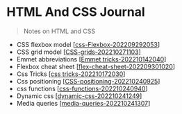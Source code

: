 # HTML And CSS Journal

> Notes on HTML and CSS   

- CSS flexbox model [[css-Flexbox-202209292053]]
- CSS grid model [[CSS-grids-202210271103]]
- Emmet abbreviations [[Emmet tricks-202210142040]]
- Flexbox cheat sheet [[flex-cheat-sheet-202209301020]]
- Css Tricks [[css tricks-202210172030]]
- Css positioning [[CSS-positioning-202210240925]]
- css functions [[css-functions-202210240940]]
- Dynamic css [[dynamic-css-202210241249]]
- Media queries [[media-queries-202210241307]]

[//begin]: # "Autogenerated link references for markdown compatibility"
[css-Flexbox-202209292053]: css-Flexbox-202209292053 "css-Flexbox"
[CSS-grids-202210271103]: CSS-grids-202210271103 "CSS-grids"
[Emmet tricks-202210142040]: <Emmet tricks-202210142040> "Emmet tricks"
[flex-cheat-sheet-202209301020]: ../reference/flex-cheat-sheet-202209301020 "flex-cheat-sheet"
[css tricks-202210172030]: <css tricks-202210172030> "css tricks"
[CSS-positioning-202210240925]: CSS-positioning-202210240925 "CSS-positioning"
[css-functions-202210240940]: css-functions-202210240940 "css-functions"
[dynamic-css-202210241249]: dynamic-css-202210241249 "dynamic-css"
[media-queries-202210241307]: media-queries-202210241307 "media-queries"
[//end]: # "Autogenerated link references"